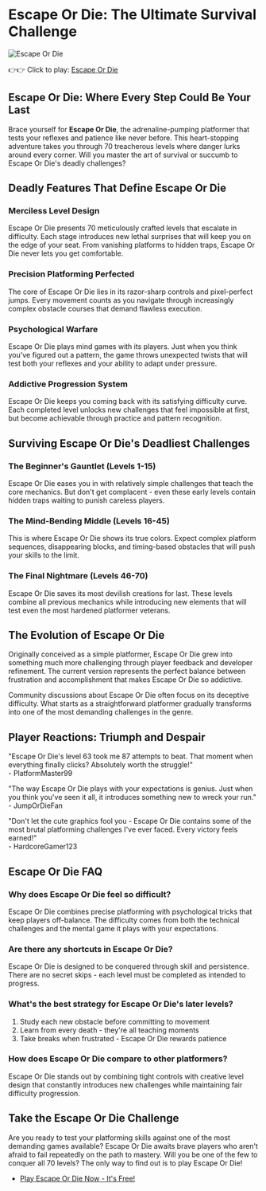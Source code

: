# Escape Or Die: The Ultimate Survival Challenge

![Escape Or Die](https://s.geometrydashgames.io/games/escape-or-die/escape-or-die.png "Escape Or Die")

👉👉 Click to play: [Escape Or Die](https://geometrydashgames.io/escape-or-die/ "Escape Or Die")

## Escape Or Die: Where Every Step Could Be Your Last

Brace yourself for **Escape Or Die**, the adrenaline-pumping platformer that tests your reflexes and patience like never before. This heart-stopping adventure takes you through 70 treacherous levels where danger lurks around every corner. Will you master the art of survival or succumb to Escape Or Die's deadly challenges?

## Deadly Features That Define Escape Or Die

### Merciless Level Design
Escape Or Die presents 70 meticulously crafted levels that escalate in difficulty. Each stage introduces new lethal surprises that will keep you on the edge of your seat. From vanishing platforms to hidden traps, Escape Or Die never lets you get comfortable.

### Precision Platforming Perfected
The core of Escape Or Die lies in its razor-sharp controls and pixel-perfect jumps. Every movement counts as you navigate through increasingly complex obstacle courses that demand flawless execution.

### Psychological Warfare
Escape Or Die plays mind games with its players. Just when you think you've figured out a pattern, the game throws unexpected twists that will test both your reflexes and your ability to adapt under pressure.

### Addictive Progression System
Escape Or Die keeps you coming back with its satisfying difficulty curve. Each completed level unlocks new challenges that feel impossible at first, but become achievable through practice and pattern recognition.

## Surviving Escape Or Die's Deadliest Challenges

### The Beginner's Gauntlet (Levels 1-15)
Escape Or Die eases you in with relatively simple challenges that teach the core mechanics. But don't get complacent - even these early levels contain hidden traps waiting to punish careless players.

### The Mind-Bending Middle (Levels 16-45)
This is where Escape Or Die shows its true colors. Expect complex platform sequences, disappearing blocks, and timing-based obstacles that will push your skills to the limit.

### The Final Nightmare (Levels 46-70)
Escape Or Die saves its most devilish creations for last. These levels combine all previous mechanics while introducing new elements that will test even the most hardened platformer veterans.

## The Evolution of Escape Or Die

Originally conceived as a simple platformer, Escape Or Die grew into something much more challenging through player feedback and developer refinement. The current version represents the perfect balance between frustration and accomplishment that makes Escape Or Die so addictive.

Community discussions about Escape Or Die often focus on its deceptive difficulty. What starts as a straightforward platformer gradually transforms into one of the most demanding challenges in the genre.

## Player Reactions: Triumph and Despair

"Escape Or Die's level 63 took me 87 attempts to beat. That moment when everything finally clicks? Absolutely worth the struggle!"  
\- PlatformMaster99

"The way Escape Or Die plays with your expectations is genius. Just when you think you've seen it all, it introduces something new to wreck your run."  
\- JumpOrDieFan

"Don't let the cute graphics fool you - Escape Or Die contains some of the most brutal platforming challenges I've ever faced. Every victory feels earned!"  
\- HardcoreGamer123

## Escape Or Die FAQ

### Why does Escape Or Die feel so difficult?
Escape Or Die combines precise platforming with psychological tricks that keep players off-balance. The difficulty comes from both the technical challenges and the mental game it plays with your expectations.

### Are there any shortcuts in Escape Or Die?
Escape Or Die is designed to be conquered through skill and persistence. There are no secret skips - each level must be completed as intended to progress.

### What's the best strategy for Escape Or Die's later levels?
1. Study each new obstacle before committing to movement  
2. Learn from every death - they're all teaching moments  
3. Take breaks when frustrated - Escape Or Die rewards patience  

### How does Escape Or Die compare to other platformers?
Escape Or Die stands out by combining tight controls with creative level design that constantly introduces new challenges while maintaining fair difficulty progression.

## Take the Escape Or Die Challenge

Are you ready to test your platforming skills against one of the most demanding games available? Escape Or Die awaits brave players who aren't afraid to fail repeatedly on the path to mastery. Will you be one of the few to conquer all 70 levels? The only way to find out is to play Escape Or Die!

- [Play Escape Or Die Now - It's Free!](https://geometrydashgames.io/escape-or-die/ "Escape Or Die")
